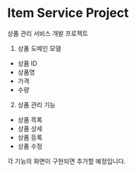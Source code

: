 # Item Service Project

상품 관리 서비스 개발 프로젝트

1. 상품 도메인 모델
- 상품 ID
- 상품명
- 가격
- 수량

2. 상품 관리 기능
- 상품 목록
- 상품 상세
- 상품 등록
- 상품 수정

각 기능의 화면이 구현되면 추가할 예정입니다.